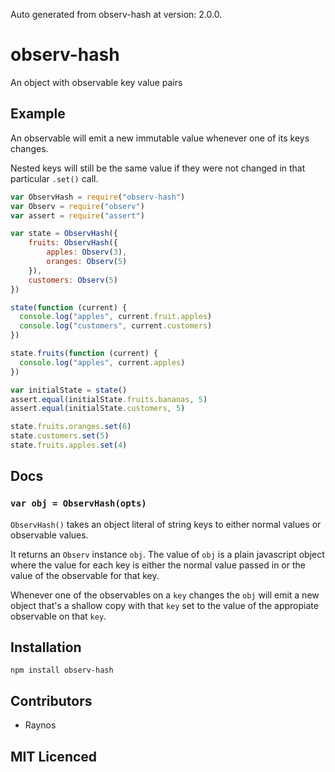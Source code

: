 Auto generated from observ-hash at version: 2.0.0.

# observ-hash

<!--
    [![build status][1]][2]
    [![NPM version][3]][4]
    [![Coverage Status][5]][6]
    [![gemnasium Dependency Status][7]][8]
    [![Davis Dependency status][9]][10]
-->

<!-- [![browser support][11]][12] -->

An object with observable key value pairs

## Example

An observable will emit a new immutable value whenever one of
  its keys changes.

Nested keys will still be the same value if they were not changed
  in that particular `.set()` call.

```js
var ObservHash = require("observ-hash")
var Observ = require("observ")
var assert = require("assert")

var state = ObservHash({
    fruits: ObservHash({
        apples: Observ(3),
        oranges: Observ(5)
    }),
    customers: Observ(5)
})

state(function (current) {
  console.log("apples", current.fruit.apples)
  console.log("customers", current.customers)
})

state.fruits(function (current) {
  console.log("apples", current.apples)
})

var initialState = state()
assert.equal(initialState.fruits.bananas, 5)
assert.equal(initialState.customers, 5)

state.fruits.oranges.set(6)
state.customers.set(5)
state.fruits.apples.set(4)
```

## Docs

### `var obj = ObservHash(opts)`

`ObservHash()` takes an object literal of string keys to either
  normal values or observable values.

It returns an `Observ` instance `obj`. The value of `obj` is 
  a plain javascript object where the value for each key is either
  the normal value passed in or the value of the observable for
  that key. 

Whenever one of the observables on a `key` changes the `obj` will
  emit a new object that's a shallow copy with that `key` set to
  the value of the appropiate observable on that `key`.

## Installation

`npm install observ-hash`

## Contributors

 - Raynos

## MIT Licenced

  [1]: https://secure.travis-ci.org/Raynos/observ-hash.png
  [2]: https://travis-ci.org/Raynos/observ-hash
  [3]: https://badge.fury.io/js/observ-hash.png
  [4]: https://badge.fury.io/js/observ-hash
  [5]: https://coveralls.io/repos/Raynos/observ-hash/badge.png
  [6]: https://coveralls.io/r/Raynos/observ-hash
  [7]: https://gemnasium.com/Raynos/observ-hash.png
  [8]: https://gemnasium.com/Raynos/observ-hash
  [9]: https://david-dm.org/Raynos/observ-hash.png
  [10]: https://david-dm.org/Raynos/observ-hash
  [11]: https://ci.testling.com/Raynos/observ-hash.png
  [12]: https://ci.testling.com/Raynos/observ-hash
